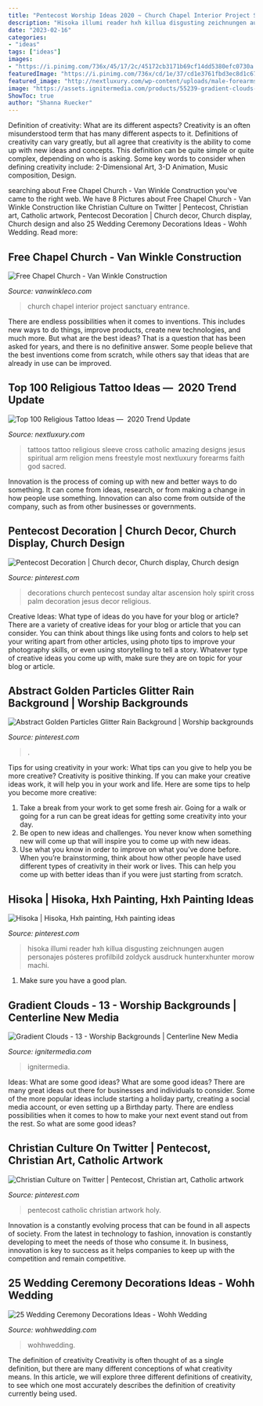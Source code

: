 ```yaml
---
title: "Pentecost Worship Ideas 2020 ~ Church Chapel Interior Project Sanctuary Entrance"
description: "Hisoka illumi reader hxh killua disgusting zeichnungen augen personajes pósteres profilbild zoldyck ausdruck hunterxhunter morow machi"
date: "2023-02-16"
categories:
- "ideas"
tags: ["ideas"]
images:
- "https://i.pinimg.com/736x/45/17/2c/45172cb3171b69cf14dd5380efc0730a.jpg"
featuredImage: "https://i.pinimg.com/736x/cd/1e/37/cd1e3761fbd3ec8d1c67c7db103bd06e--pentecost-christian-art.jpg"
featured_image: "http://nextluxury.com/wp-content/uploads/male-forearms-great-cross-religious-tattoo.jpg"
image: "https://assets.ignitermedia.com/products/55239-gradient-clouds-13/preview/image"
ShowToc: true
author: "Shanna Ruecker"
---
```



Definition of creativity: What are its different aspects?
Creativity is an often misunderstood term that has many different aspects to it. Definitions of creativity can vary greatly, but all agree that creativity is the ability to come up with new ideas and concepts. This definition can be quite simple or quite complex, depending on who is asking. Some key words to consider when defining creativity include: 2-Dimensional Art, 3-D Animation, Music composition, Design.

	

		
searching about Free Chapel Church - Van Winkle Construction you've came to the right web. We have 8 Pictures about Free Chapel Church - Van Winkle Construction like Christian Culture on Twitter | Pentecost, Christian art, Catholic artwork, Pentecost Decoration | Church decor, Church display, Church design and also 25 Wedding Ceremony Decorations Ideas - Wohh Wedding. Read more:
		
    
## Free Chapel Church - Van Winkle Construction

<img loading=lazy src="https://www.vanwinkleco.com/wp-content/uploads/2015/08/Free-Chapel-Church-entrance-looking-into-sanctuary.jpg" onerror="this.onerror=null;this.src='https://tse2.mm.bing.net/th?id=OIP.oMV2sBeVygaHaOwSfL4wPwHaEm&amp;pid=15.1';" alt="Free Chapel Church - Van Winkle Construction">

_Source: vanwinkleco.com_

>church chapel interior project sanctuary entrance. 

	

There are endless possibilities when it comes to inventions. This includes new ways to do things, improve products, create new technologies, and much more. But what are the best ideas? That is a question that has been asked for years, and there is no definitive answer. Some people believe that the best inventions come from scratch, while others say that ideas that are already in use can be improved.

    
## Top 100 Religious Tattoo Ideas — ️ 2020 Trend Update

<img loading=lazy src="http://nextluxury.com/wp-content/uploads/male-forearms-great-cross-religious-tattoo.jpg" onerror="this.onerror=null;this.src='https://tse3.mm.bing.net/th?id=OIP.wByt-SfzFaeUamK4HLRYIgHaHa&amp;pid=15.1';" alt="Top 100 Religious Tattoo Ideas — ️ 2020 Trend Update">

_Source: nextluxury.com_

>tattoos tattoo religious sleeve cross catholic amazing designs jesus spiritual arm religion mens freestyle most nextluxury forearms faith god sacred. 

	

Innovation is the process of coming up with new and better ways to do something. It can come from ideas, research, or from making a change in how people use something. Innovation can also come from outside of the company, such as from other businesses or governments.

    
## Pentecost Decoration | Church Decor, Church Display, Church Design

<img loading=lazy src="https://i.pinimg.com/originals/40/4d/a1/404da19451a960e9e137c6df2124d3d4.jpg" onerror="this.onerror=null;this.src='https://tse2.mm.bing.net/th?id=OIP.CtHNq13Lp1rwlYkafTOPDgHaNJ&amp;pid=15.1';" alt="Pentecost Decoration | Church decor, Church display, Church design">

_Source: pinterest.com_

>decorations church pentecost sunday altar ascension holy spirit cross palm decoration jesus decor religious. 

	

Creative Ideas: What type of ideas do you have for your blog or article?
There are a variety of creative ideas for your blog or article that you can consider. You can think about things like using fonts and colors to help set your writing apart from other articles, using photo tips to improve your photography skills, or even using storytelling to tell a story. Whatever type of creative ideas you come up with, make sure they are on topic for your blog or article.

    
## Abstract Golden Particles Glitter Rain Background | Worship Backgrounds

<img loading=lazy src="https://i.pinimg.com/736x/45/17/2c/45172cb3171b69cf14dd5380efc0730a.jpg" onerror="this.onerror=null;this.src='https://tse2.mm.bing.net/th?id=OIP.CT2dfACr6-zeQF6psAdJegHaEK&amp;pid=15.1';" alt="Abstract Golden Particles Glitter Rain Background | Worship backgrounds">

_Source: pinterest.com_

>. 

	

Tips for using creativity in your work: What tips can you give to help you be more creative?
Creativity is positive thinking. If you can make your creative ideas work, it will help you in your work and life. Here are some tips to help you become more creative: 
1. Take a break from your work to get some fresh air. Going for a walk or going for a run can be great ideas for getting some creativity into your day. 
2. Be open to new ideas and challenges. You never know when something new will come up that will inspire you to come up with new ideas. 
3. Use what you know in order to improve on what you’ve done before. When you’re brainstorming, think about how other people have used different types of creativity in their work or lives. This can help you come up with better ideas than if you were just starting from scratch. 

    
## Hisoka | Hisoka, Hxh Painting, Hxh Painting Ideas

<img loading=lazy src="https://i.pinimg.com/736x/ff/ba/63/ffba635cdbc8d1c9886d10b366f4269c.jpg" onerror="this.onerror=null;this.src='https://tse4.mm.bing.net/th?id=OIP._ssHaGOxlOnQIbTylDwvkAHaF9&amp;pid=15.1';" alt="Hisoka | Hisoka, Hxh painting, Hxh painting ideas">

_Source: pinterest.com_

>hisoka illumi reader hxh killua disgusting zeichnungen augen personajes pósteres profilbild zoldyck ausdruck hunterxhunter morow machi. 

	

1. Make sure you have a good plan.

    
## Gradient Clouds - 13 - Worship Backgrounds | Centerline New Media

<img loading=lazy src="https://assets.ignitermedia.com/products/55239-gradient-clouds-13/preview/image" onerror="this.onerror=null;this.src='https://tse2.mm.bing.net/th?id=OIP.6qG5rk5RS-hDJmfoq1gmuwHaEK&amp;pid=15.1';" alt="Gradient Clouds - 13 - Worship Backgrounds | Centerline New Media">

_Source: ignitermedia.com_

>ignitermedia. 

	

Ideas: What are some good ideas?
What are some good ideas?
There are many great ideas out there for businesses and individuals to consider. Some of the more popular ideas include starting a holiday party, creating a social media account, or even setting up a Birthday party. There are endless possibilities when it comes to how to make your next event stand out from the rest. So what are some good ideas?

    
## Christian Culture On Twitter | Pentecost, Christian Art, Catholic Artwork

<img loading=lazy src="https://i.pinimg.com/736x/cd/1e/37/cd1e3761fbd3ec8d1c67c7db103bd06e--pentecost-christian-art.jpg" onerror="this.onerror=null;this.src='https://tse1.mm.bing.net/th?id=OIP.1BbjWgnnc3ooBYc2LCdsEgHaMC&amp;pid=15.1';" alt="Christian Culture on Twitter | Pentecost, Christian art, Catholic artwork">

_Source: pinterest.com_

>pentecost catholic christian artwork holy. 

	

Innovation is a constantly evolving process that can be found in all aspects of society. From the latest in technology to fashion, innovation is constantly developing to meet the needs of those who consume it. In business, innovation is key to success as it helps companies to keep up with the competition and remain competitive.

    
## 25 Wedding Ceremony Decorations Ideas - Wohh Wedding

<img loading=lazy src="https://www.wohhwedding.com/wp-content/uploads/2016/05/Wedding-Ceremony-Decorations.jpg" onerror="this.onerror=null;this.src='https://tse4.mm.bing.net/th?id=OIP.3hfGw4Rit3oUb_V-Qzq0ywHaJ4&amp;pid=15.1';" alt="25 Wedding Ceremony Decorations Ideas - Wohh Wedding">

_Source: wohhwedding.com_

>wohhwedding. 

	

The definition of creativity
Creativity is often thought of as a single definition, but there are many different conceptions of what creativity means. In this article, we will explore three different definitions of creativity, to see which one most accurately describes the definition of creativity currently being used.

